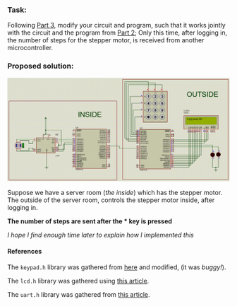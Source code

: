 ### Task:

Following [Part 3](https://github.com/rezmansouri/microlab/blob/main/Exercise%207/Part3), modify your circuit and program, such that it works jointly with the circuit and the program from [Part 2](https://github.com/rezmansouri/microlab/blob/main/Exercise%207/Part2); Only this time, after logging in, the number of steps for the stepper motor, is received from another microcontroller.

### Proposed solution:

<p align="center">
  <img src="https://github.com/rezmansouri/microlab/blob/main/Exercise%207/Part4/circuit.gif"/>
</p>

Suppose we have a server room (_the inside_) which has the stepper motor. The outside of the server room, controls the stepper motor inside, after logging in. 

**The number of steps are sent after the * key is pressed**

_I hope I find enough time later to explain how I implemented this_

#### References

The `keypad.h` library was gathered from [here](https://microlearn.ir/1185/p_keypad.html) and modified, (it was _buggy!_).

The `lcd.h` library was gathered using [this article](https://www.electronicwings.com/avr-atmega/lcd16x2-interfacing-with-atmega16-32).

The `uart.h` library was gathered from [this article](https://www.electronicwings.com/avr-atmega/atmega1632-usart).